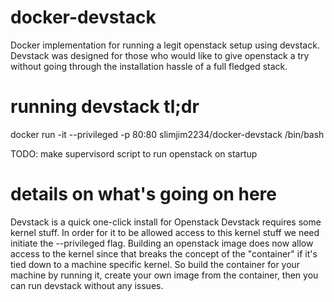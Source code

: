 # docker-devstack
Docker implementation for running a legit openstack setup using devstack.  Devstack was designed for those who would like to give openstack a try without going through the installation hassle of a full fledged stack.

# running devstack tl;dr

docker run -it --privileged -p 80:80 slimjim2234/docker-devstack /bin/bash

TODO: make supervisord script to run openstack on startup 

# details on what's going on here
Devstack is a quick one-click install for Openstack
Devstack requires some kernel stuff.  In order for it to be allowed access to this kernel stuff we need initiate the --privileged flag.  Building an openstack image does now allow access to the kernel since that breaks the concept of the "container" if it's tied down to a machine specific kernel.  So build the container for your machine by running it, create your own image from the container, then you can run devstack without any issues.
